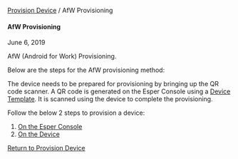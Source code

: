 [Provision Device](../index.html) / AfW Provisioning

#### AfW Provisioning

June 6, 2019

AfW (Android for Work) Provisioning.

Below are the steps for the AfW provisioning method:

The device needs to be prepared for provisioning by bringing up the QR code scanner. A QR code is generated on the Esper Console using a [Device Template](../../device-template/index.html). It is scanned using the device to complete the provisioning.

Follow the below 2 steps to provision a device:

1.  [On the Esper Console](steps-take-cloud-portal/index.html)
2.  [On the Device](steps-provision-device/index.html)

[Return to Provision Device](../index.html)